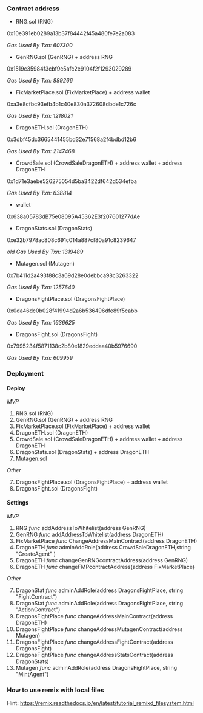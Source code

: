 ### Contract address

* RNG.sol (RNG)

 0x10e391eb0289a13b37f84442f45a480fe7e2a083

 *Gas Used By Txn: 607300*

* GenRNG.sol (GenRNG) + address RNG

 0x1519c35984f3cbf9e5afc2e9104f2f1293029289

 *Gas Used By Txn: 889266*

* FixMarketPlace.sol (FixMarketPlace) + address wallet

 0xa3e8cfbc93efb4b1c40e830a372608dbde1c726c

 *Gas Used By Txn: 1218021*

* DragonETH.sol (DragonETH)

 0x3dbf45dc3665441455bd32e71568a2f4bdbd12b6

 *Gas Used By Txn: 2147468*

* CrowdSale.sol (CrowdSaleDragonETH) + address wallet + address DragonETH

 0x1d71e3aebe526275054d5ba3422df642d534efba

 *Gas Used By Txn: 638814*


* wallet
 
 0x638a05783dB75e08095A45362E3f207601277dAe

* DragonStats.sol (DragonStats)
 
 0xe32b7978ac808c691c014a887cf80a91c8239647

 *old Gas Used By Txn: 1319489*


* Mutagen.sol (Mutagen)

 0x7b411d2a493f88c3a69d28e0debbca98c3263322

 *Gas Used By Txn: 1257640*

* DragonsFightPlace.sol (DragonsFightPlace)

 0x0da46dc0b028f41994d2a6b536496dfe89f5cabb

 *Gas Used By Txn: 1636625*

* DragonsFight.sol (DragonsFight)

 0x7995234f5871138c2b80e1829eddaa40b5976690
 
 *Gas Used By Txn: 609959*

### Deployment

#### Deploy

*MVP*

1. RNG.sol (RNG)
2. GenRNG.sol (GenRNG) + address RNG
3. FixMarketPlace.sol (FixMarketPlace) + address wallet 
4. DragonETH.sol (DragonETH)
5. CrowdSale.sol (CrowdSaleDragonETH) + address wallet + address DragonETH
6. DragonStats.sol (DragonStats) + address DragonETH
7. Mutagen.sol

*Other*

7. DragonsFightPlace.sol (DragonsFightPlace) + address wallet
8. DragonsFight.sol (DragonsFight)


#### Settings

*MVP*

1. RNG			*func*	addAddressToWhitelist(address GenRNG)
2. GenRNG		*func*	addAddressToWhitelist(address DragonETH)
3. FixMarketPlace 	*func*	ChangeAddressMainContract(address DragonETH)
4. DragonETH		*func*	adminAddRole(address CrowdSaleDragonETH,string "CreateAgent" )
5. DragonETH		*func*	changeGenRNGcontractAddress(address GenRNG)
6. DragonETH		*func*	changeFMPcontractAddress(address FixMarketPlace)

*Other*

7. DragonStat		*func*	adminAddRole(address DragonsFightPlace, string "FightContract")
8. DragonStat		*func*	adminAddRole(address DragonsFightPlace, string "ActionContract")
8. DragonsFightPlace	*func*	changeAddressMainContract(address DragonETH)
8. DragonsFightPlace	*func*	changeAddressMutagenContract(address Mutagen)
9. DragonsFightPlace	*func*	changeAddressFightContract(address DragonsFight)
10. DragonsFightPlace	*func*	changeAddressStatsContract(address DragonStats)
11. Mutagen		*func*	adminAddRole(address DragonsFightPlace, string "MintAgent")

### How to use remix with local files

Hint: https://remix.readthedocs.io/en/latest/tutorial_remixd_filesystem.html



